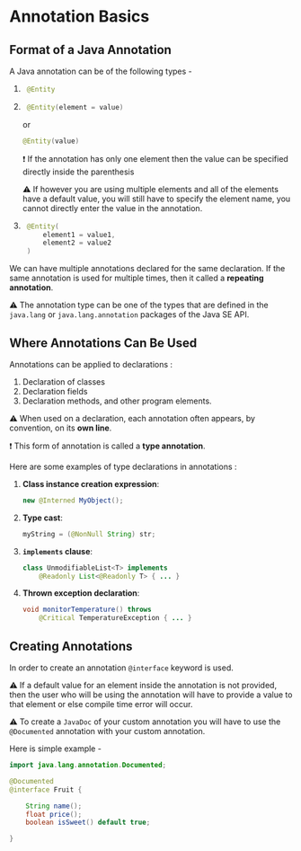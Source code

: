 # Annotation Basics

## Format of a Java Annotation

A Java annotation can be of the following types - 

1. ```java 
    @Entity
    ```
1. ```java 
    @Entity(element = value)
    ``` 
    or

    ```java
    @Entity(value)
    ```
    :exclamation: If the annotation has only one element then the value can be specified directly inside the parenthesis

    :warning: If however you are using multiple elements and all of the elements have a default value, you will still have to specify the element name, you cannot directly enter the value in the annotation.  
1. ```java
    @Entity(
        element1 = value1, 
        element2 = value2
    )
   ```
We can have multiple annotations declared for the same declaration. If the same annotation is used for multiple times, then it called a **repeating annotation**.

:warning: The annotation type can be one of the types that are defined in the ```java.lang``` or ```java.lang.annotation``` packages of the Java SE API.

## Where Annotations Can Be Used

Annotations can be applied to declarations :

1. Declaration of classes
1. Declaration fields
1. Declaration methods, and other program elements.

:warning: When used on a declaration, each annotation often appears, by convention, on its **own line**.

:exclamation: This form of annotation is called a **type annotation**.

Here are some examples of type declarations in annotations : 

1. **Class instance creation expression**:
    ```java 
    new @Interned MyObject();
    ```

1. **Type cast**:
    ```java
    myString = (@NonNull String) str;
    ```

1. **```implements``` clause**:
    ```java
    class UnmodifiableList<T> implements
        @Readonly List<@Readonly T> { ... }
    ```

1. **Thrown exception declaration**:
    ```java
    void monitorTemperature() throws
        @Critical TemperatureException { ... }
    ```

## Creating Annotations

In order to create an annotation ```@interface``` keyword is used.

:warning: If a default value for an element inside the annotation is not provided, then the user who will be using the annotation will have to provide a value to that element or else compile time error will occur.

:warning: To create a ```JavaDoc``` of your custom annotation you will have to use the ```@Documented``` annotation with your custom annotation. 

Here is simple example - 

```java
import java.lang.annotation.Documented;

@Documented
@interface Fruit {

    String name();
    float price();
    boolean isSweet() default true;

}
```

